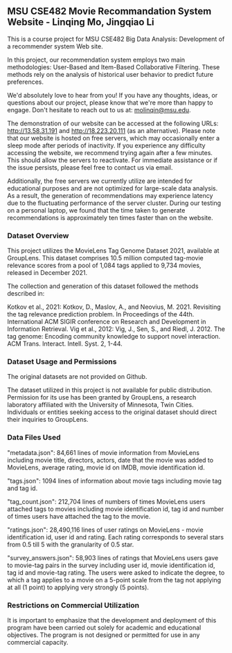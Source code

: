 ## MSU CSE482 Movie Recommandation System Website - Linqing Mo, Jingqiao Li

This is a course project for MSU CSE482 Big Data Analysis: Development of a recommender system Web site.

In this project, our recommendation system employs two main methodologies: User-Based and Item-Based Collaborative Filtering. These methods rely on the analysis of historical user behavior to predict future preferences.

We'd absolutely love to hear from you! If you have any thoughts, ideas, or questions about our project, please know that we're more than happy to engage. Don't hesitate to reach out to us at: molinqin@msu.edu.

The demonstration of our website can be accessed at the following URLs: http://13.58.31.191 and http://18.223.20.111 (as an alternative). Please note that our website is hosted on free servers, which may occasionally enter a sleep mode after periods of inactivity. If you experience any difficulty accessing the website, we recommend trying again after a few minutes. This should allow the servers to reactivate. For immediate assistance or if the issue persists, please feel free to contact us via email.

Additionally, the free servers we currently utilize are intended for educational purposes and are not optimized for large-scale data analysis. As a result, the generation of recommendations may experience latency due to the fluctuating performance of the server cluster. During our testing on a personal laptop, we found that the time taken to generate recommendations is approximately ten times faster than on the website.

### Dataset Overview ###

This project utilizes the MovieLens Tag Genome Dataset 2021, available at GroupLens. This dataset comprises 10.5 million computed tag-movie relevance scores from a pool of 1,084 tags applied to 9,734 movies, released in December 2021.

The collection and generation of this dataset followed the methods described in:

Kotkov et al., 2021: Kotkov, D., Maslov, A., and Neovius, M. 2021. Revisiting the tag relevance prediction problem. In Proceedings of the 44th. International ACM SIGIR conference on Research and Development in Information Retrieval.
Vig et al., 2012: Vig, J., Sen, S., and Riedl, J. 2012. The tag genome: Encoding community knowledge to support novel interaction. ACM Trans. Interact. Intell. Syst. 2, 1-44.

### Dataset Usage and Permissions ###

The original datasets are not provided on Github. 

The dataset utilized in this project is not available for public distribution. Permission for its use has been granted by GroupLens, a research laboratory affiliated with the University of Minnesota, Twin Cities. Individuals or entities seeking access to the original dataset should direct their inquiries to GroupLens.

### Data Files Used ###

"metadata.json": 84,661 lines of movie information from MovieLens including movie title, directors, actors, date that the movie was added to MovieLens, average rating, movie id on IMDB, movie identification id.

"tags.json": 1094 lines of information about movie tags including movie tag and tag id.

"tag_count.json": 212,704 lines of numbers of times MovieLens users attached tags to movies including movie identification id, tag id and number of times users have attached the tag to the movie.

"ratings.json": 28,490,116 lines of user ratings on MovieLens - movie identification id, user id and rating. Each rating corresponds to several stars from 0.5 till 5 with the granularity of 0.5 star.

"survey_answers.json": 58,903 lines of ratings that MovieLens users gave to movie-tag pairs in the survey including user id, movie identification id, tag id and movie-tag rating. The users were asked to indicate the degree, to which a tag applies to a movie on a 5-point scale from the tag not applying at all (1 point) to applying very strongly (5 points).

### Restrictions on Commercial Utilization ###

It is important to emphasize that the development and deployment of this program have been carried out solely for academic and educational objectives. The program is not designed or permitted for use in any commercial capacity.
